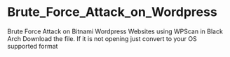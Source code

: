 # Brute_Force_Attack_on_Wordpress
Brute Force Attack on Bitnami Wordpress Websites using WPScan in Black Arch 
Download the file. If it is not opening just convert to your OS supported format
